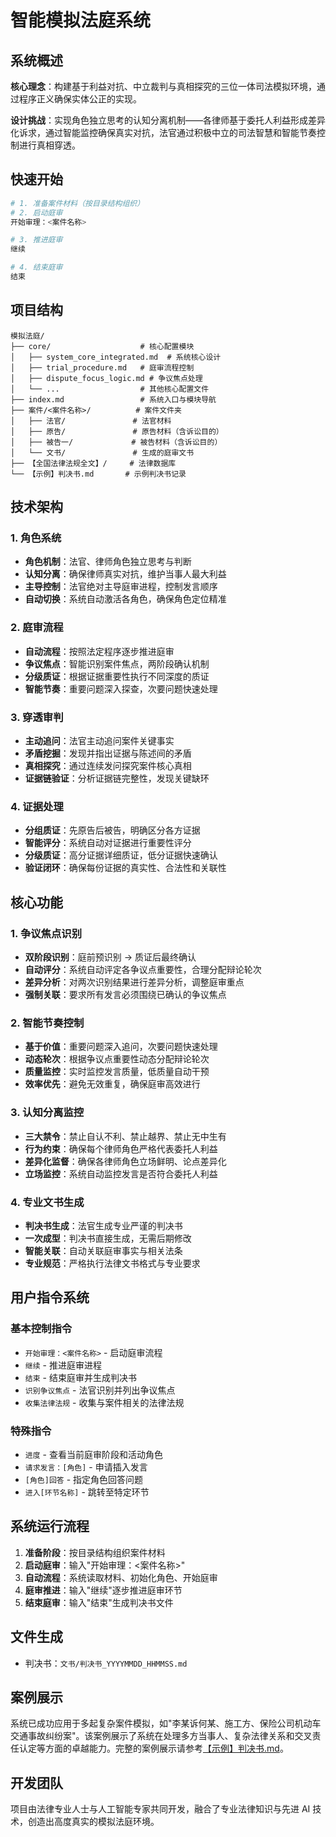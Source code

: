 # 智能模拟法庭系统

## 系统概述

**核心理念**：构建基于利益对抗、中立裁判与真相探究的三位一体司法模拟环境，通过程序正义确保实体公正的实现。

**设计挑战**：实现角色独立思考的认知分离机制——各律师基于委托人利益形成差异化诉求，通过智能监控确保真实对抗，法官通过积极中立的司法智慧和智能节奏控制进行真相穿透。

## 快速开始

```bash
# 1. 准备案件材料（按目录结构组织）
# 2. 启动庭审
开始审理：<案件名称>

# 3. 推进庭审
继续

# 4. 结束庭审
结束
```

## 项目结构

```
模拟法庭/
├── core/                    # 核心配置模块
│   ├── system_core_integrated.md  # 系统核心设计
│   ├── trial_procedure.md   # 庭审流程控制
│   ├── dispute_focus_logic.md # 争议焦点处理
│   └── ...                  # 其他核心配置文件
├── index.md                 # 系统入口与模块导航
├── 案件/<案件名称>/          # 案件文件夹
│   ├── 法官/               # 法官材料
│   ├── 原告/               # 原告材料（含诉讼目的）
│   ├── 被告一/             # 被告材料（含诉讼目的）
│   └── 文书/               # 生成的庭审文书
├── 【全国法律法规全文】/     # 法律数据库
└── 【示例】判决书.md       # 示例判决书记录
```

## 技术架构

### 1. 角色系统

- **角色机制**：法官、律师角色独立思考与判断
- **认知分离**：确保律师真实对抗，维护当事人最大利益
- **主导控制**：法官绝对主导庭审进程，控制发言顺序
- **自动切换**：系统自动激活各角色，确保角色定位精准

### 2. 庭审流程

- **自动流程**：按照法定程序逐步推进庭审
- **争议焦点**：智能识别案件焦点，两阶段确认机制
- **分级质证**：根据证据重要性执行不同深度的质证
- **智能节奏**：重要问题深入探查，次要问题快速处理

### 3. 穿透审判

- **主动追问**：法官主动追问案件关键事实
- **矛盾挖掘**：发现并指出证据与陈述间的矛盾
- **真相探究**：通过连续发问探究案件核心真相
- **证据链验证**：分析证据链完整性，发现关键缺环

### 4. 证据处理

- **分组质证**：先原告后被告，明确区分各方证据
- **智能评分**：系统自动对证据进行重要性评分
- **分级质证**：高分证据详细质证，低分证据快速确认
- **验证闭环**：确保每份证据的真实性、合法性和关联性

## 核心功能

### 1. 争议焦点识别

- **双阶段识别**：庭前预识别 → 质证后最终确认
- **自动评分**：系统自动评定各争议点重要性，合理分配辩论轮次
- **差异分析**：对两次识别结果进行差异分析，调整庭审重点
- **强制关联**：要求所有发言必须围绕已确认的争议焦点

### 2. 智能节奏控制

- **基于价值**：重要问题深入追问，次要问题快速处理
- **动态轮次**：根据争议点重要性动态分配辩论轮次
- **质量监控**：实时监控发言质量，低质量自动干预
- **效率优先**：避免无效重复，确保庭审高效进行

### 3. 认知分离监控

- **三大禁令**：禁止自认不利、禁止越界、禁止无中生有
- **行为约束**：确保每个律师角色严格代表委托人利益
- **差异化监督**：确保各律师角色立场鲜明、论点差异化
- **立场监控**：系统自动监控发言是否符合委托人利益

### 4. 专业文书生成

- **判决书生成**：法官生成专业严谨的判决书
- **一次成型**：判决书直接生成，无需后期修改
- **智能关联**：自动关联庭审事实与相关法条
- **专业规范**：严格执行法律文书格式与专业要求

## 用户指令系统

### 基本控制指令

- `开始审理：<案件名称>` - 启动庭审流程
- `继续` - 推进庭审进程
- `结束` - 结束庭审并生成判决书
- `识别争议焦点` - 法官识别并列出争议焦点
- `收集法律法规` - 收集与案件相关的法律法规

### 特殊指令

- `进度` - 查看当前庭审阶段和活动角色
- `请求发言：[角色]` - 申请插入发言
- `[角色]回答` - 指定角色回答问题
- `进入[环节名称]` - 跳转至特定环节

## 系统运行流程

1. **准备阶段**：按目录结构组织案件材料
2. **启动庭审**：输入"开始审理：<案件名称>"
3. **自动流程**：系统读取材料、初始化角色、开始庭审
4. **庭审推进**：输入"继续"逐步推进庭审环节
5. **结束庭审**：输入"结束"生成判决书文件

## 文件生成

- 判决书：`文书/判决书_YYYYMMDD_HHMMSS.md`

## 案例展示

系统已成功应用于多起复杂案件模拟，如"李某诉何某、施工方、保险公司机动车交通事故纠纷案"。该案例展示了系统在处理多方当事人、复杂法律关系和交叉责任认定等方面的卓越能力。完整的案例展示请参考[【示例】判决书.md](./【示例】判决书.md)。

## 开发团队

项目由法律专业人士与人工智能专家共同开发，融合了专业法律知识与先进 AI 技术，创造出高度真实的模拟法庭环境。
